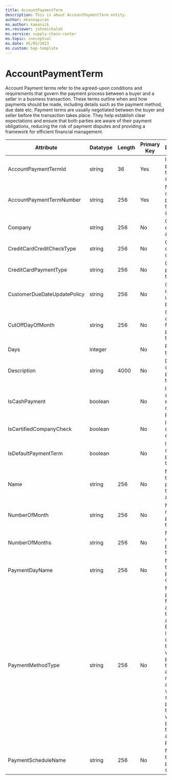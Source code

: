 ```yaml
---
title: AccountPaymentTerm
description: This is about AccountPaymentTerm entity.
author: mkannapiran
ms.author: kamanick
ms.reviewer: johnmichalak
ms.service: supply-chain-center
ms.topic: conceptual
ms.date: 05/05/2023
ms.custom: bap-template
---
```


# **AccountPaymentTerm**

Account Payment terms refer to the agreed-upon conditions and requirements that govern the payment process between a buyer and a seller in a business transaction. These terms outline when and how payments should be made, including details such as the payment method, due date etc. Payment terms are usually negotiated between the buyer and seller before the transaction takes place. They help establish clear expectations and ensure that both parties are aware of their payment obligations, reducing the risk of payment disputes and providing a framework for efficient financial management.


|	Attribute	|	Datatype	|	Length	|	Primary Key	|	Description	|
|---------------|--------|------|----------|-----------|
|	AccountPaymentTermId	|	string	|	36	|	Yes	|	Id of the payment term for the account	|
|	AccountPaymentTermNumber	|	string	|	256	|	Yes	|	Number or code of the payment term for the account	|
|	Company	|	string	|	256	|	No	|	Company of the account	|
|	CreditCardCreditCheckType	|	string	|	256	|	No	|	Credit card credit check type	|
|	CreditCardPaymentType	|	string	|	256	|	No	|	Credit card payment type	|
|	CustomerDueDateUpdatePolicy	|	string	|	256	|	No	|	Customer due date update policy	|
|	CutOffDayOfMonth	|	string	|	256	|	No	|	Cut off day of month for payment term	|
|	Days	|	integer	|		|	No	|	Payment term days	|
|	Description	|	string	|	4000	|	No	|	Description of the payment term	|
|	IsCashPayment	|	boolean	|		|	No	|	Is the account enabled for cash payment	|
|	IsCertifiedCompanyCheck	|	boolean	|		|	No	|	Is certified company check	|
|	IsDefaultPaymentTerm	|	boolean	|		|	No	|	Is this a default payment term	|
|	Name	|	string	|	256	|	No	|	Name of the payment term for account	|
|	NumberOfMonth	|	string	|	256	|	No	|	Number of month for payment terms	|
|	NumberOfMonths	|	string	|	256	|	No	|	Number of months for payment terms	|
|	PaymentDayName	|	string	|	256	|	No	|	Name of the payment day	|
|	PaymentMethodType	|	string	|	256	|	No	|	Method of payment for this account or to this account. Example if it s a customer then it would be payment terms for accounts receivables and if it s a vendor or service provider then it would be payment terms for accounts payables	|
|	PaymentScheduleName	|	string	|	256	|	No	|	Name of the payment schedule	|
